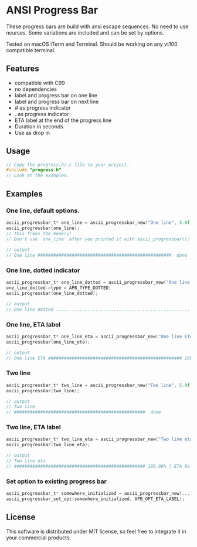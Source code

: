 # ANSI Progress Bar
These progress bars are build with ansi escape sequences. No need to use ncurses. Some variations are included and can be set by options.

Tested on macOS iTerm and Terminal. Should be working on any vt100 compatible terminal.

## Features
- compatible with C99
- no dependencies
- label and progress bar on one line
- label and progress bar on next line
- \# as progress indicator
- . as progress indicator
- ETA label at the end of the progress line
- Duration in seconds
- Use as drop in

## Usage
```c
// Copy the progress.h/.c file to your project.
#include "progress.h"
// Look at the examples.
```

## Examples

### One line, default options.
```c
ascii_progressbar_t* one_line = ascii_progressbar_new("One line", 5.0f, 0);
ascii_progressbar(one_line); 
// this frees the memory!
// Don't use `one_line` after you printed it with ascii_progressbar();
 
// output
// One line ###################################################  done
```

### One line, dotted indicator
```c
ascii_progressbar_t* one_line_dotted = ascii_progressbar_new("One line dotted", 5.0f, 0);
one_line_dotted->type = APB_TYPE_DOTTED;
ascii_progressbar(one_line_dotted);

// output
// One line dotted ...................................................  done
```

### One line, ETA label
```c
ascii_progressbar_t* one_line_eta = ascii_progressbar_new("One line ETA", 5.0f, APB_OPT_ETA_LABEL);
ascii_progressbar(one_line_eta);

// output
// One line ETA ################################################### 100.00% | ETA 0s
```

### Two line
```c
ascii_progressbar_t* two_line = ascii_progressbar_new("Two line", 5.0f, APB_OPT_LABEL_NL);
ascii_progressbar(two_line);

// output
// Two line
// ##################################################  done
```

### Two line, ETA label
```c
ascii_progressbar_t* two_line_eta = ascii_progressbar_new("Two line eta", 5.0f, APB_OPT_LABEL_NL | APB_OPT_ETA_LABEL);
ascii_progressbar(two_line_eta);

// output
// Two line eta
// ################################################## 100.00% | ETA 0s
```

### Set option to existing progress bar
```c
ascii_progressbar_t* somewhere_initialized = ascii_progressbar_new(...);
ascii_progressbar_set_opt(somewhere_initialized, APB_OPT_ETA_LABEL);
```

## License
This software is distributed under MIT license, so feel free to integrate it in your commercial products. 